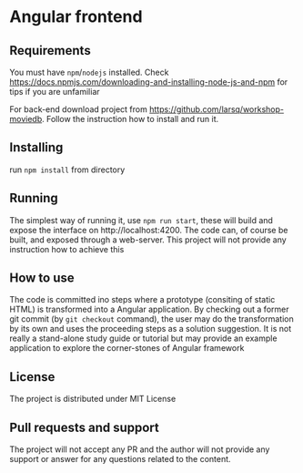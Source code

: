 # Angular frontend

## Requirements
You must have `npm`/`nodejs` installed. Check https://docs.npmjs.com/downloading-and-installing-node-js-and-npm
for tips if you are unfamiliar

For back-end download project from https://github.com/larsq/workshop-moviedb. 
Follow the instruction how to install and run it.

## Installing
run `npm install` from directory

## Running
The simplest way of running it, use `npm run start`, these will build
and expose the interface on http://localhost:4200. The code can, of
course be built, and exposed through a web-server. This project will
not provide any instruction how to achieve this

## How to use
The code is committed ino steps where a prototype (consiting of static
HTML) is transformed into a Angular application. By checking out a former git 
commit (by `git checkout` command), the user may do the transformation by its own
and uses the proceeding steps as a solution suggestion. It is not really a stand-alone 
study guide or tutorial but may provide an example application to explore the corner-stones
of Angular framework

## License
The project is distributed under MIT License

## Pull requests and support
The project will not accept any PR and the author will not provide any
support or answer for any questions related to the content. 
